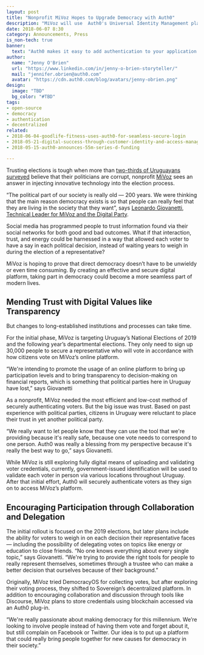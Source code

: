 ```yaml
---
layout: post
title: "Nonprofit MiVoz Hopes to Upgrade Democracy with Auth0"
description: "MiVoz will use  Auth0's Universal Identity Management platform to securely authenticate voters as they sign on to access its decentralized democracy platform."
date: 2018-06-07 8:30
category: Announcements, Press
is_non-tech: true
banner:
  text: "Auth0 makes it easy to add authentication to your application."
author:
  name: "Jenny O'Brien"
  url: "https://www.linkedin.com/in/jenny-o-brien-storyteller/"
  mail: "jennifer.obrien@auth0.com"
  avatar: "https://cdn.auth0.com/blog/avatars/jenny-obrien.png"
design:
  image: "TBD"
  bg_color: "#TBD"
tags:
- open-source
- democracy
- authentication
- decentralized
related:
- 2018-06-04-goodlife-fitness-uses-auth0-for-seamless-secure-login
- 2018-05-21-digital-success-through-customer-identity-and-access-management
- 2018-05-15-auth0-announces-55m-series-d-funding

---
```


Trusting elections is tough when more than [two-thirds of Uruguayans surveyed](http://en.mercopress.com/2017/12/31/corruption-in-uruguayan-government-very-much-extended-says-opinion-poll) believe that their politicians are corrupt, nonprofit [MiVoz](https://mivoz.uy/) sees an answer in injecting innovative technology into the election process.

“The political part of our society is really old — 200 years. We were thinking that the main reason democracy exists is so that people can really feel that they are living in the society that they want”, says [Leonardo Giovanetti, Technical Leader for MiVoz and the Digital Party](https://www.linkedin.com/in/leogiovanetti/). 

Social media has programmed people to trust information found via their social networks for both good and bad outcomes. What if that interaction, trust, and energy could be harnessed in a way that allowed each voter to have a say in each political decision, instead of waiting years to weigh in during the election of a representative?

MiVoz is hoping to prove that direct democracy doesn’t have to be unwieldy or even time consuming. By creating an effective and secure digital platform, taking part in democracy could become a more seamless part of modern lives.

## Mending Trust with Digital Values like Transparency

But changes to long-established institutions and processes can take time. 

For the initial phase, MiVoz is targeting Uruguay’s National Elections of 2019 and the following year’s departmental elections. They only need to sign up 30,000 people to secure a representative who will vote in accordance with how citizens vote on MiVoz’s online platform.

“We're intending to promote the usage of an online platform to bring up participation levels and to bring transparency to decision-making on financial reports, which is something that political parties here in Uruguay have lost,” says Giovanetti

As a nonprofit, MiVoz needed the most efficient and low-cost method of securely authenticating voters. But the big issue was trust. Based on past experience with political parties, citizens in Uruguay were reluctant to place their trust in yet another political party.

“We really want to let people know that they can use the tool that we're providing because it's really safe, because one vote needs to correspond to one person. Auth0 was really a blessing from my perspective because it's really the best way to go,” says Giovanetti.

While MiVoz is still exploring fully digital means of uploading and validating voter credentials, currently, government-issued identification will be used to validate each voter in person via various locations throughout Uruguay. After that initial effort, Auth0 will securely authenticate voters as they sign on to access MiVoz’s platform.

## Encouraging Participation through Collaboration and Delegation

The initial rollout is focused on the 2019 elections, but later plans include the ability for voters to weigh in on each decision their representative faces — including the possibility of delegating votes on topics like energy or education to close friends. “No one knows everything about every single topic,” says Giovanetti. “We're trying to provide the right tools for people to really represent themselves, sometimes through a trustee who can make a better decision that ourselves because of their background.”

Originally, MiVoz tried DemocracyOS for collecting votes, but after exploring their voting process, they shifted to Sovereign’s decentralized platform. In addition to encouraging collaboration and discussion through tools like Discourse, MiVoz plans to store credentials using blockchain accessed via an Auth0 plug-in.
 
“We're really passionate about making democracy for this millennium. We’re looking to involve people instead of having them vote and forget about it, but still complain on Facebook or Twitter. Our idea is to put up a platform that could really bring people together for new causes for democracy in their society.”
